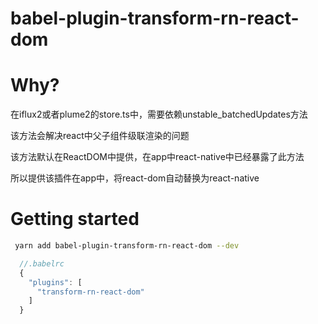 # babel-plugin-transform-rn-react-dom

# Why?

在iflux2或者plume2的store.ts中，需要依赖unstable_batchedUpdates方法

该方法会解决react中父子组件级联渲染的问题

该方法默认在ReactDOM中提供，在app中react-native中已经暴露了此方法

所以提供该插件在app中，将react-dom自动替换为react-native


# Getting started

```sh
 yarn add babel-plugin-transform-rn-react-dom --dev
```

```javascript
  //.babelrc
  {
    "plugins": [
      "transform-rn-react-dom"
    ]
  }
```

